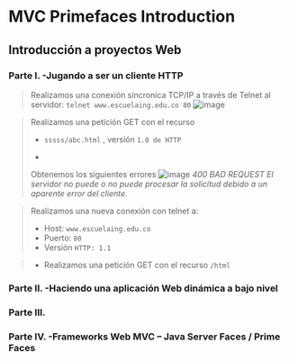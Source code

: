 # MVC Primefaces Introduction
## Introducción a proyectos Web

### Parte I. -Jugando a ser un cliente HTTP
> Realizamos una conexión síncronica TCP/IP a través de Telnet al servidor: 
``` telnet www.escuelaing.edu.co 80 ``` 
![image](https://user-images.githubusercontent.com/59893804/93660244-4b6cd380-fa12-11ea-94d1-5d95016488bd.png)
> 

> Realizamos una petición GET con el recurso 
>* ```sssss/abc.html``` , versión ```1.0 de HTTP```
>* ``` GET sssss/abc.html HTTP/1.0
> Obtenemos los siguientes errores
> ![image](https://user-images.githubusercontent.com/59893804/93660276-a8688980-fa12-11ea-9475-cebf35520139.png)
> _400 BAD REQUEST
El servidor no puede o no puede procesar la solicitud debido a un aparente error del cliente._


> Realizamos una nueva conexión con telnet a:
> * Host: ```www.escuelaing.edu.co```
> * Puerto: ```80```
> * Versión ```HTTP: 1.1```

>
>
> * Realizamos una petición GET con el recurso ```/html```


### Parte II. -Haciendo una aplicación Web dinámica a bajo nivel
### Parte III.
### Parte IV. -Frameworks Web MVC – Java Server Faces / Prime Faces
